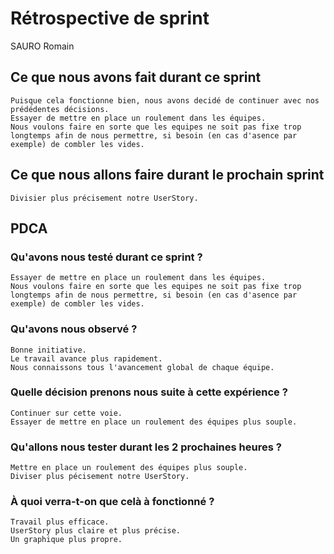 # Rétrospective de sprint

SAURO Romain

## Ce que nous avons fait durant ce sprint
	Puisque cela fonctionne bien, nous avons decidé de continuer avec nos prédédentes décisions.
    Essayer de mettre en place un roulement dans les équipes.
    Nous voulons faire en sorte que les equipes ne soit pas fixe trop longtemps afin de nous permettre, si besoin (en cas d'asence par exemple) de combler les vides.

## Ce que nous allons faire durant le prochain sprint
	Divisier plus précisement notre UserStory.

## PDCA 
### Qu'avons nous testé durant ce sprint ?
    Essayer de mettre en place un roulement dans les équipes.
    Nous voulons faire en sorte que les equipes ne soit pas fixe trop longtemps afin de nous permettre, si besoin (en cas d'asence par exemple) de combler les vides.

### Qu'avons nous observé ?
	Bonne initiative.
	Le travail avance plus rapidement.
	Nous connaissons tous l'avancement global de chaque équipe.

### Quelle décision prenons nous suite à cette expérience ?
	Continuer sur cette voie.
	Essayer de mettre en place un roulement des équipes plus souple.

### Qu'allons nous tester durant les 2 prochaines heures ?
	Mettre en place un roulement des équipes plus souple.
	Diviser plus pécisement notre UserStory.

### À quoi verra-t-on que celà à fonctionné ?
	Travail plus efficace.
	UserStory plus claire et plus précise.
	Un graphique plus propre.